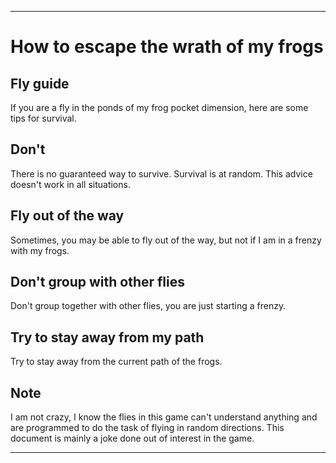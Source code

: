 
***

# How to escape the wrath of my frogs

## Fly guide

If you are a fly in the ponds of my frog pocket dimension, here are some tips for survival.

## Don't

There is no guaranteed way to survive. Survival is at random. This advice doesn't work in all situations.

## Fly out of the way

Sometimes, you may be able to fly out of the way, but not if I am in a frenzy with my frogs.

## Don't group with other flies

Don't group together with other flies, you are just starting a frenzy.

## Try to stay away from my path

Try to stay away from the current path of the frogs.

## Note

I am not crazy, I know the flies in this game can't understand anything and are programmed to do the task of flying in random directions. This document is mainly a joke done out of interest in the game.

***
